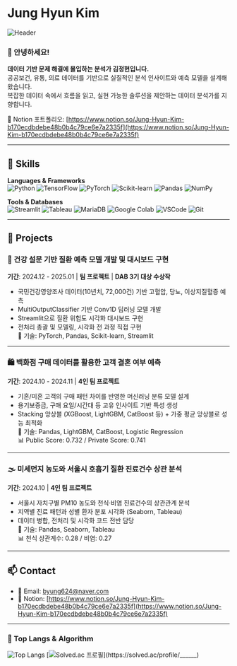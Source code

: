 # Jung Hyun Kim
![Header](https://capsule-render.vercel.app/api?type=waving&height=200&text=Welcome%20to%20My%20GitHub!&fontAlign=40&fontAlignY=40&color=gradient)

### 👋 안녕하세요!  
**데이터 기반 문제 해결에 몰입하는 분석가 김정현입니다.**  
공공보건, 유통, 의료 데이터를 기반으로 실질적인 분석 인사이트와 예측 모델을 설계해 왔습니다.  
복잡한 데이터 속에서 흐름을 읽고, 실현 가능한 솔루션을 제안하는 데이터 분석가를 지향합니다.

📌 Notion 포트폴리오: [https://www.notion.so/Jung-Hyun-Kim-b170ecdbdebe48b0b4c79ce6e7a2335f](https://www.notion.so/Jung-Hyun-Kim-b170ecdbdebe48b0b4c79ce6e7a2335f)

---

## 🧠 Skills

**Languages & Frameworks**  
![Python](https://img.shields.io/badge/Python-3776AB.svg?&style=for-the-badge&logo=python&logoColor=white)
![TensorFlow](https://img.shields.io/badge/TensorFlow-FF6F00.svg?&style=for-the-badge&logo=tensorflow&logoColor=white)
![PyTorch](https://img.shields.io/badge/PyTorch-EE4C2C.svg?&style=for-the-badge&logo=pytorch&logoColor=white)
![Scikit-learn](https://img.shields.io/badge/Scikit--learn-F7931E.svg?&style=for-the-badge&logo=scikit-learn&logoColor=white)
![Pandas](https://img.shields.io/badge/Pandas-150458.svg?&style=for-the-badge&logo=pandas&logoColor=white)
![NumPy](https://img.shields.io/badge/NumPy-013243.svg?&style=for-the-badge&logo=numpy&logoColor=white)

**Tools & Databases**  
![Streamlit](https://img.shields.io/badge/Streamlit-FF4B4B.svg?&style=for-the-badge&logo=streamlit&logoColor=white)
![Tableau](https://img.shields.io/badge/Tableau-E97627.svg?&style=for-the-badge&logo=tableau&logoColor=white)
![MariaDB](https://img.shields.io/badge/MariaDB-003545.svg?&style=for-the-badge&logo=mariadb&logoColor=white)
![Google Colab](https://img.shields.io/badge/Colab-F9AB00.svg?&style=for-the-badge&logo=googlecolab&logoColor=white)
![VSCode](https://img.shields.io/badge/VSCode-007ACC.svg?&style=for-the-badge&logo=visualstudiocode&logoColor=white)
![Git](https://img.shields.io/badge/Git-F05032.svg?&style=for-the-badge&logo=git&logoColor=white)

---

## 💼 Projects

### 🔬 건강 설문 기반 질환 예측 모델 개발 및 대시보드 구현  
**기간**: 2024.12 - 2025.01 | **팀 프로젝트** | **DAB 3기 대상 수상작**  
- 국민건강영양조사 데이터(10년치, 72,000건) 기반 고혈압, 당뇨, 이상지질혈증 예측  
- MultiOutputClassifier 기반 Conv1D 딥러닝 모델 개발  
- Streamlit으로 질환 위험도 시각화 대시보드 구현  
- 전처리 총괄 및 모델링, 시각화 전 과정 직접 구현  
📌 기술: PyTorch, Pandas, Scikit-learn, Streamlit

---

### 🛍️ 백화점 구매 데이터를 활용한 고객 결혼 여부 예측  
**기간**: 2024.10 - 2024.11 | **4인 팀 프로젝트**  
- 기혼/미혼 고객의 구매 패턴 차이를 반영한 머신러닝 분류 모델 설계  
- 용기보증금, 구매 요일/시간대 등 고유 인사이트 기반 특성 생성  
- Stacking 앙상블 (XGBoost, LightGBM, CatBoost 등) + 가중 평균 앙상블로 성능 최적화  
📌 기술: Pandas, LightGBM, CatBoost, Logistic Regression  
📊 Public Score: 0.732 / Private Score: 0.741

---

### 🌫️ 미세먼지 농도와 서울시 호흡기 질환 진료건수 상관 분석  
**기간**: 2024.10 | **4인 팀 프로젝트**  
- 서울시 자치구별 PM10 농도와 천식·비염 진료건수의 상관관계 분석  
- 지역별 진료 패턴과 성별 환자 분포 시각화 (Seaborn, Tableau)  
- 데이터 병합, 전처리 및 시각화 코드 전반 담당  
📌 기술: Pandas, Seaborn, Tableau  
📊 천식 상관계수: 0.28 / 비염: 0.27

---

## 📫 Contact

- 📧 Email: byung624@naver.com  
- 🧾 Notion: [https://www.notion.so/Jung-Hyun-Kim-b170ecdbdebe48b0b4c79ce6e7a2335f](https://www.notion.so/Jung-Hyun-Kim-b170ecdbdebe48b0b4c79ce6e7a2335f)

---


### 🚌 Top Langs & Algorithm
![Top Langs](https://github-readme-stats.vercel.app/api/top-langs/?username=______&layout=compact)
[![Solved.ac
프로필](http://mazassumnida.wtf/api/v2/generate_badge?boj=______)](https://solved.ac/profile/______)
